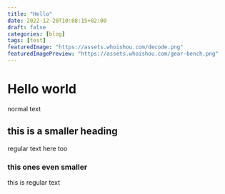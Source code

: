 ```yaml
---
title: "Hello"
date: 2022-12-20T10:08:15+02:00
draft: false
categories: [blog]
tags: [test]
featuredImage: "https://assets.whoishou.com/decode.png"
featuredImagePreview: "https://assets.whoishou.com/gear-bench.png"
---
```


# Hello world
normal text
## this is a smaller heading
regular text here too
### this ones even smaller
this is regular text
